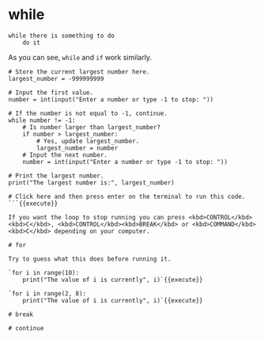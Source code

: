 # while
```
while there is something to do
    do it
```

As you can see, ```while``` and ```if``` work similarly.

```
# Store the current largest number here.
largest_number = -999999999

# Input the first value.
number = int(input("Enter a number or type -1 to stop: "))

# If the number is not equal to -1, continue.
while number != -1:
    # Is number larger than largest_number?
    if number > largest_number:
        # Yes, update largest_number.
        largest_number = number
    # Input the next number.
    number = int(input("Enter a number or type -1 to stop: "))

# Print the largest number.
print("The largest number is:", largest_number)

# Click here and then press enter on the terminal to run this code.
```{{execute}}

If you want the loop to stop running you can press <kbd>CONTROL</kbd><kbd>C</kbd>, <kbd>CONTROL</kbd><kbd>BREAK</kbd> or <kbd>COMMAND</kbd><kbd>C</kbd> depending on your computer.

# for

Try to guess what this does before running it.

`for i in range(10):
    print("The value of i is currently", i)`{{execute}}

`for i in range(2, 8):
    print("The value of i is currently", i)`{{execute}}

# break

# continue

